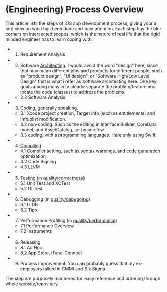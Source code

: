 
# (Engineering) Process Overview

This article lists the steps of iOS app development process, giving your a bird view on what has been done and paid attention. Each step has the blur corners on intersected scopes, which is the nature of real life that the rigid minded engineer has to learn coping with.

* 1. Requirement Analysis
* 2. Software [Architecting](2-architecting). I would avoid the word "design" here, since that may mean different jobs and products for different people, such as "product design", "UI design", or "Software High/Low Level Design" that is what i refer as software architecting here. One key goals among many is to clearly separate the problem/feature and locate the code (classes) to address the problems.
  * 2.2 Software Analysis
* 3. [Coding](3-coding), generally speaking.
  * 3.1 Xcode project creation, Target info (such as entitlements) and Info.plist modification.
  * 3.2 non-coding. Such as the editing in Interface Builder, CoreData model, and AssetCatalog, just name few.
  * 3.3 coding, with a programming languages. Here only using Swift.
* 4. [Compiling](4-compiling)
  * 4.1 Compiler setting, such as syntax warnings, and code generation optimization
  * 4.2 Code Signing
  * 4.3 LLVM
* 5. Testing (in [quality/correctness](quality/correctness))
  * 5.1 Unit Test and XCTest
  * 5.2 UI Test
* 6. Debugging (in [quality/debugging](quality/debugging))
  * 6.1 LLDB
  * 6.2 Tips
* 7. Performance Profiling (in [quality/performance](quality/performance))
  * 7.1 Performance Overview
  * 7.2 Instruments
* 8. Releasing
  * 8.1 Ad Hoc
  * 8.2 App Store, iTune-Connect
* 9. Process Improvement. You can probably guess that my ex-employers talked in CMMI and Six Sigma.

The step are purposely numbered for easy reference and ordering through whole website/repository.
